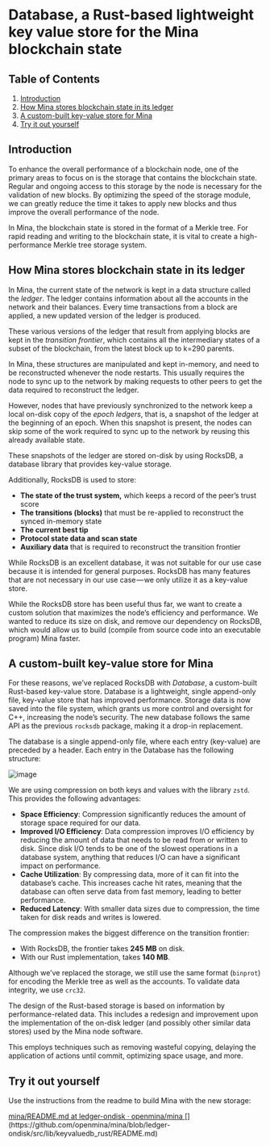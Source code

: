 
# Database, a Rust-based lightweight key value store for the Mina blockchain state


## Table of Contents
1. [Introduction](#Introduction)
2. [How Mina stores blockchain state in its ledger](#How-Mina-stores-blockchain-state-in-its-ledger)
3. [A custom-built key-value store for Mina](#A-custom-built-key-value-store-for-Mina)
4. [Try it out yourself](#Try-it-out-yourself)

  
## Introduction

To enhance the overall performance of a blockchain node, one of the primary areas to focus on is the storage that contains the blockchain state. Regular and ongoing access to this storage by the node is necessary for the validation of new blocks. By optimizing the speed of the storage module, we can greatly reduce the time it takes to apply new blocks and thus improve the overall performance of the node.

In Mina, the blockchain state is stored in the format of a Merkle tree. For rapid reading and writing to the blockchain state, it is vital to create a high-performance Merkle tree storage system.

## How Mina stores blockchain state in its ledger

In Mina, the current state of the network is kept in a data structure called the _ledger_. The ledger contains information about all the accounts in the network and their balances. Every time transactions from a block are applied, a new updated version of the ledger is produced.

These various versions of the ledger that result from applying blocks are kept in the _transition frontier_, which contains all the intermediary states of a subset of the blockchain, from the latest block up to k=290 parents.

In Mina, these structures are manipulated and kept in-memory, and need to be reconstructed whenever the node restarts. This usually requires the node to sync up to the network by making requests to other peers to get the data required to reconstruct the ledger.

However, nodes that have previously synchronized to the network keep a local on-disk copy of the _epoch ledgers_, that is, a snapshot of the ledger at the beginning of an epoch. When this snapshot is present, the nodes can skip some of the work required to sync up to the network by reusing this already available state.

These snapshots of the ledger are stored on-disk by using RocksDB, a database library that provides key-value storage.

Additionally, RocksDB is used to store:

-   **The state of the trust system,** which keeps a record of the peer’s trust score
-   **The transitions (blocks)** that must be re-applied to reconstruct the synced in-memory state
-   **The current best tip**
-   **Protocol state data and scan state**
-   **Auxiliary data** that is required to reconstruct the transition frontier

While RocksDB is an excellent database, it was not suitable for our use case because it is intended for general purposes. RocksDB has many features that are not necessary in our use case — we only utilize it as a key-value store.

While the RocksDB store has been useful thus far, we want to create a custom solution that maximizes the node’s efficiency and performance. We wanted to reduce its size on disk, and remove our dependency on RocksDB, which would allow us to build (compile from source code into an executable program) Mina faster.

## A custom-built key-value store for Mina

For these reasons, we’ve replaced RocksDB with _Database_, a custom-built Rust-based key-value store. Database is a lightweight, single append-only file, key-value store that has improved performance. Storage data is now saved into the file system, which grants us more control and oversight for C++, increasing the node’s security. The new database follows the same API as the previous `rocksdb` package, making it a drop-in replacement.

The database is a single append-only file, where each entry (key-value) are preceded by a header. Each entry in the Database has the following structure:

![image](https://github.com/openmina/mina/assets/60480123/4187dc36-58cf-474b-b374-01d07abe7a3a)


We are using compression on both keys and values with the library `zstd`. This provides the following advantages:

-   **Space Efficiency**: Compression significantly reduces the amount of storage space required for our data.
-   **Improved I/O Efficiency**: Data compression improves I/O efficiency by reducing the amount of data that needs to be read from or written to disk. Since disk I/O tends to be one of the slowest operations in a database system, anything that reduces I/O can have a significant impact on performance.
-   **Cache Utilization**: By compressing data, more of it can fit into the database’s cache. This increases cache hit rates, meaning that the database can often serve data from fast memory, leading to better performance.
-   **Reduced Latency**: With smaller data sizes due to compression, the time taken for disk reads and writes is lowered.

The compression makes the biggest difference on the transition frontier:

-   With RocksDB, the frontier takes **245 MB** on disk.
-   With our Rust implementation, takes **140 MB**.

Although we’ve replaced the storage, we still use the same format (`binprot`) for encoding the Merkle tree as well as the accounts. To validate data integrity, we use `crc32`.

The design of the Rust-based storage is based on information by performance-related data. This includes a redesign and improvement upon the implementation of the on-disk ledger (and possibly other similar data stores) used by the Mina node software.

This employs techniques such as removing wasteful copying, delaying the application of actions until commit, optimizing space usage, and more.

## Try it out yourself

Use the instructions from the readme to build Mina with the new storage:

[mina/README.md at ledger-ondisk · openmina/mina ](https://github.com/openmina/mina/blob/ledger-ondisk/src/lib/keyvaluedb_rust/README.md "https://github.com/openmina/mina/blob/ledger-ondisk/src/lib/keyvaluedb_rust/README.md")[](https://github.com/openmina/mina/blob/ledger-ondisk/src/lib/keyvaluedb_rust/README.md)

  
